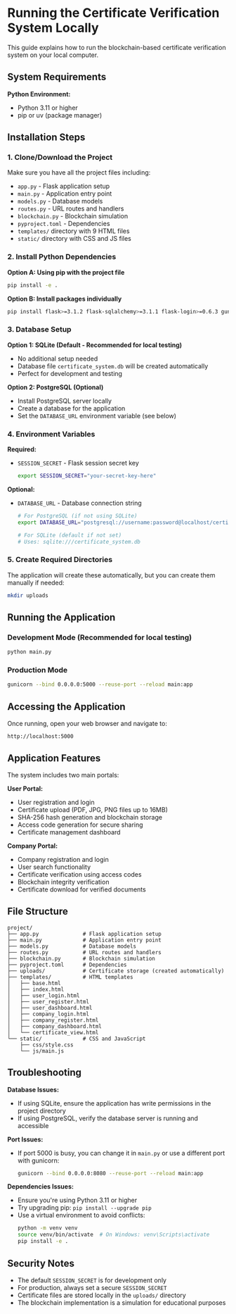 # Running the Certificate Verification System Locally

This guide explains how to run the blockchain-based certificate verification system on your local computer.

## System Requirements

**Python Environment:**
- Python 3.11 or higher
- pip or uv (package manager)

## Installation Steps

### 1. Clone/Download the Project
Make sure you have all the project files including:
- `app.py` - Flask application setup
- `main.py` - Application entry point
- `models.py` - Database models
- `routes.py` - URL routes and handlers
- `blockchain.py` - Blockchain simulation
- `pyproject.toml` - Dependencies
- `templates/` directory with 9 HTML files
- `static/` directory with CSS and JS files

### 2. Install Python Dependencies

**Option A: Using pip with the project file**
```bash
pip install -e .
```

**Option B: Install packages individually**
```bash
pip install flask>=3.1.2 flask-sqlalchemy>=3.1.1 flask-login>=0.6.3 gunicorn>=23.0.0 psycopg2-binary>=2.9.10 email-validator>=2.3.0 oauthlib>=3.3.1 pyjwt>=2.10.1 flask-dance>=7.1.0 sqlalchemy>=2.0.43 werkzeug>=3.1.3
```

### 3. Database Setup

**Option 1: SQLite (Default - Recommended for local testing)**
- No additional setup needed
- Database file `certificate_system.db` will be created automatically
- Perfect for development and testing

**Option 2: PostgreSQL (Optional)**
- Install PostgreSQL server locally
- Create a database for the application
- Set the `DATABASE_URL` environment variable (see below)

### 4. Environment Variables

**Required:**
- `SESSION_SECRET` - Flask session secret key
  ```bash
  export SESSION_SECRET="your-secret-key-here"
  ```

**Optional:**
- `DATABASE_URL` - Database connection string
  ```bash
  # For PostgreSQL (if not using SQLite)
  export DATABASE_URL="postgresql://username:password@localhost/certificate_db"
  
  # For SQLite (default if not set)
  # Uses: sqlite:///certificate_system.db
  ```

### 5. Create Required Directories
The application will create these automatically, but you can create them manually if needed:
```bash
mkdir uploads
```

## Running the Application

### Development Mode (Recommended for local testing)
```bash
python main.py
```

### Production Mode
```bash
gunicorn --bind 0.0.0.0:5000 --reuse-port --reload main:app
```

## Accessing the Application

Once running, open your web browser and navigate to:
```
http://localhost:5000
```

## Application Features

The system includes two main portals:

**User Portal:**
- User registration and login
- Certificate upload (PDF, JPG, PNG files up to 16MB)
- SHA-256 hash generation and blockchain storage
- Access code generation for secure sharing
- Certificate management dashboard

**Company Portal:**
- Company registration and login
- User search functionality
- Certificate verification using access codes
- Blockchain integrity verification
- Certificate download for verified documents

## File Structure

```
project/
├── app.py              # Flask application setup
├── main.py             # Application entry point
├── models.py           # Database models
├── routes.py           # URL routes and handlers
├── blockchain.py       # Blockchain simulation
├── pyproject.toml      # Dependencies
├── uploads/            # Certificate storage (created automatically)
├── templates/          # HTML templates
│   ├── base.html
│   ├── index.html
│   ├── user_login.html
│   ├── user_register.html
│   ├── user_dashboard.html
│   ├── company_login.html
│   ├── company_register.html
│   ├── company_dashboard.html
│   └── certificate_view.html
└── static/             # CSS and JavaScript
    ├── css/style.css
    └── js/main.js
```

## Troubleshooting

**Database Issues:**
- If using SQLite, ensure the application has write permissions in the project directory
- If using PostgreSQL, verify the database server is running and accessible

**Port Issues:**
- If port 5000 is busy, you can change it in `main.py` or use a different port with gunicorn:
  ```bash
  gunicorn --bind 0.0.0.0:8080 --reuse-port --reload main:app
  ```

**Dependencies Issues:**
- Ensure you're using Python 3.11 or higher
- Try upgrading pip: `pip install --upgrade pip`
- Use a virtual environment to avoid conflicts:
  ```bash
  python -m venv venv
  source venv/bin/activate  # On Windows: venv\Scripts\activate
  pip install -e .
  ```

## Security Notes

- The default `SESSION_SECRET` is for development only
- For production, always set a secure `SESSION_SECRET`
- Certificate files are stored locally in the `uploads/` directory
- The blockchain implementation is a simulation for educational purposes